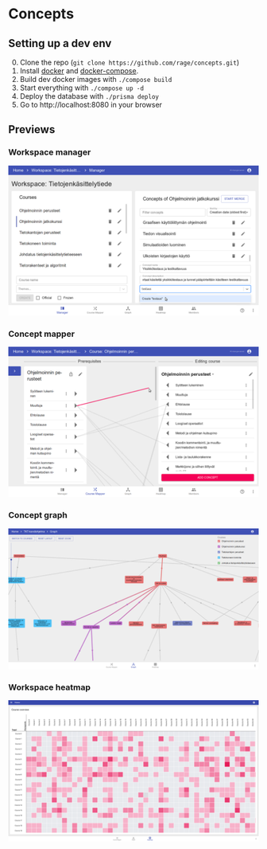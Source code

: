 # Concepts

## Setting up a dev env
0. Clone the repo (`git clone https://github.com/rage/concepts.git`)
1. Install [docker](https://docs.docker.com/install/) and [docker-compose](https://docs.docker.com/compose/install/).
2. Build dev docker images with `./compose build`
3. Start everything with `./compose up -d`
4. Deploy the database with `./prisma deploy`
5. Go to http://localhost:8080 in your browser

## Previews

### Workspace manager
![Workspace manager preview](preview-manager.png)

### Concept mapper
![Concept mapper preview](preview-mapper.png)

### Concept graph
![Concept graph preview](preview-graph.png)

### Workspace heatmap
![Workspace heatmap preview](preview-heatmap.png)
